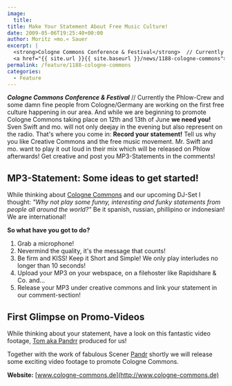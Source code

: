 ```yaml
---
image:
  title: 
title: Make Your Statement About Free Music Culture!
date: 2009-05-06T19:25:40+00:00
author: Moritz »mo.« Sauer
excerpt: |
  <strong>Cologne Commons Conference & Festival</strong>  // Currently the Phlow-Crew and some damn fine people from Cologne/Germany are working on the first free culture happening in our area. And while we are beinning to promote Cologne Commons taking place on 12th and 13th of June <strong>we need you!</strong> Sven Swift and mo. will not only deejay in the evening but also represent on the radio. That's where you come in: <strong>Record your statement!</strong> Tell us why you like Creative Commons and the free music movement. Mr. Swift and mo. want to play it out loud in their mix which will be released on Phlow afterwards!
  <a href="{{ site.url }}{{ site.baseurl }}/news/1188-cologne-commons">Get creative and post you MP3-Statements in the comments!</a>
permalink: /feature/1188-cologne-commons
categories:
  - Feature
---
```

***Cologne Commons Conference & Festival*** // Currently the Phlow-Crew and some damn fine people from Cologne/Germany are working on the first free culture happening in our area. And while we are beginning to promote Cologne Commons taking place on 12th and 13th of June **we need you!** Sven Swift and mo. will not only deejay in the evening but also represent on the radio. That's where you come in: **Record your statement!** Tell us why you like Creative Commons and the free music movement. Mr. Swift and mo. want to play it out loud in their mix which will be released on Phlow afterwards! Get creative and post you MP3-Statements in the comments!<!--more-->

## MP3-Statement: Some ideas to get started!

While thinking about [Cologne Commons](http://cologne-commons.de) and our upcoming DJ-Set I thought: _"Why not play some funny, interesting and funky statements from people all around the world?"_ Be it spanish, russian, phillipino or indonesian! We are international!

**So what have you got to do?**

  1. Grab a microphone!
  2. Nevermind the quality, it's the message that counts!
  3. Be firm and KISS! Keep it Short and Simple! We only play interludes no longer than 10 seconds!
  4. Upload your MP3 on your webspace, on a filehoster like Rapidshare & Co. and...
  5. Release your MP3 under creative commons and link your statement in our comment-section!

## First Glimpse on Promo-Videos

While thinking about your statement, have a look on this fantastic video footage, [Tom aka Pandrr](http://drastic.net/) produced for us!



Together with the work of fabulous Scener [Pandr](http://www.vimeo.com/pandrr) shortly we will release some exciting video footage to promote Cologne Commons.

**Website:** [www.cologne-commons.de](http://www.cologne-commons.de)